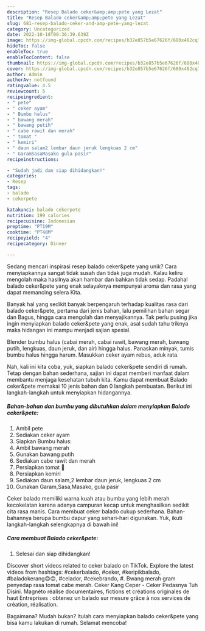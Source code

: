 ```yaml
---
description: "Resep Balado ceker&amp;amp;pete yang Lezat"
title: "Resep Balado ceker&amp;amp;pete yang Lezat"
slug: 681-resep-balado-ceker-and-amp-pete-yang-lezat
category: Uncategorized
date: 2022-10-18T00:36:39.639Z
image: https://img-global.cpcdn.com/recipes/b32e857b5e67626f/680x482cq70/balado-cekerpete-foto-resep-utama.jpg
hideToc: false
enableToc: true
enableTocContent: false
thumbnail: https://img-global.cpcdn.com/recipes/b32e857b5e67626f/680x482cq70/balado-cekerpete-foto-resep-utama.jpg
cover: https://img-global.cpcdn.com/recipes/b32e857b5e67626f/680x482cq70/balado-cekerpete-foto-resep-utama.jpg
author: Admin
authorAv: notfound
ratingvalue: 4.5
reviewcount: 5
recipeingredient:
- " pete"
- " ceker ayam"
- " Bumbu halus"
- " bawang merah"
- " bawang putih"
- " cabe rawit dan merah"
- " tomat "
- " kemiri"
- " daun salam2 lembar daun jeruk lengkuas 2 cm"
- " GaramSasaMasako gula pasir"
recipeinstructions:

- "Sudah jadi dan siap dihidangkan!"
categories:
- Resep
tags:
- balado
- cekerpete

katakunci: balado cekerpete 
nutrition: 199 calories
recipecuisine: Indonesian
preptime: "PT19M"
cooktime: "PT48M"
recipeyield: "4"
recipecategory: Dinner

---
```





Sedang mencari inspirasi resep balado ceker&amp;pete yang unik? Cara menyiapkannya sangat tidak susah dan tidak juga mudah. Kalau keliru mengolah maka hasilnya akan hambar dan bahkan tidak sedap. Padahal balado ceker&amp;pete yang enak selayaknya mempunyai aroma dan rasa yang dapat memancing selera Kita.





Banyak hal yang sedikit banyak berpengaruh terhadap kualitas rasa dari balado ceker&amp;pete, pertama dari jenis bahan, lalu pemilihan bahan segar dan Bagus, hingga cara mengolah dan menyajikannya. Tak perlu pusing jika ingin menyiapkan balado ceker&amp;pete yang enak,      asal sudah tahu triknya maka hidangan ini mampu menjadi sajian spesial.














Blender bumbu halus (cabai merah, cabai rawit, bawang merah, bawang putih, lengkuas, daun jeruk, dan air) hingga halus. Panaskan minyak, tumis bumbu halus hingga harum. Masukkan ceker ayam rebus, aduk rata.






Nah, kali ini kita coba, yuk, siapkan balado ceker&amp;pete sendiri di rumah. Tetap dengan bahan sederhana, sajian ini dapat memberi manfaat dalam membantu menjaga kesehatan tubuh kita. Kamu dapat membuat Balado ceker&amp;pete memakai 10 jenis bahan dan 0 langkah pembuatan. Berikut ini langkah-langkah untuk menyiapkan hidangannya.

<!--inarticleads1-->

##### Bahan-bahan dan bumbu yang dibutuhkan dalam menyiapkan Balado ceker&amp;pete:

1. Ambil  pete
1. Sediakan  ceker ayam
1. Siapkan  Bumbu halus:
1. Ambil  bawang merah
1. Gunakan  bawang putih
1. Sediakan  cabe rawit dan merah
1. Persiapkan  tomat 🍅
1. Persiapkan  kemiri
1. Sediakan  daun salam,2 lembar daun jeruk, lengkuas 2 cm
1. Gunakan  Garam,Sasa,Masako, gula pasir


Ceker balado memiliki warna kuah atau bumbu yang lebih merah kecokelatan karena adanya campuran kecap untuk menghasilkan sedikit cita rasa manis. Cara membuat ceker balado cukup sederhana. Bahan-bahannya berupa bumbu dapur yang sehari-hari digunakan. Yuk, ikuti langkah-langkah selengkapnya di bawah ini! 

<!--inarticleads2-->

##### Cara membuat Balado ceker&amp;pete:


1. Selesai dan siap dihidangkan!

Discover short videos related to ceker balado on TikTok. Explore the latest videos from hashtags: #cekerbalado, #ceker, #keripikbalado, #baladokerang😊😊, #celador, #cekebrando, #. Bwang merah gram penyedap rasa tomat cabe merah. Ceker Kang Ceper - Ceker Pedasnya Tuh Disini. Magnéto réalise documentaires, fictions et créations originales de haut Entreprises : obtenez un balado sur mesure grâce à nos services de création, réalisation. 

Bagaimana? Mudah bukan? Itulah cara menyiapkan balado ceker&amp;pete yang bisa kamu lakukan di rumah. Selamat mencoba!
